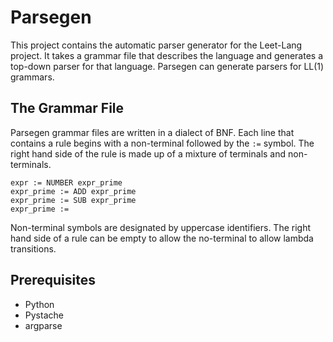 Parsegen
========

This project contains the automatic parser generator for the Leet-Lang 
project. It takes a grammar file that describes the language and generates
a top-down parser for that language. Parsegen can generate parsers for LL(1)
grammars.

The Grammar File
----------------

Parsegen grammar files are written in a dialect of BNF. Each line that 
contains a rule begins with a non-terminal followed by the `:=` symbol. The 
right hand side of the rule is made up of a mixture of terminals and 
non-terminals.

	expr := NUMBER expr_prime
	expr_prime := ADD expr_prime
	expr_prime := SUB expr_prime
	expr_prime :=

Non-terminal symbols are designated by uppercase identifiers. The right hand 
side of a rule can be empty to allow the no-terminal to allow lambda 
transitions.

Prerequisites
-------------

 * Python
 * Pystache
 * argparse

